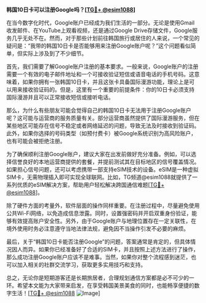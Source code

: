 **韩国10日卡可以注册Google吗？[[TG💪+ @esim1088](https://t.me/s/esim1088)]**

在当今数字化时代，Google账户已经成为我们生活的一部分。无论是使用Gmail收发邮件、在YouTube上观看视频，还是通过Google Drive存储文件，Google服务几乎无处不在。然而，对于那些计划前往韩国旅行或居住的人来说，一个常见的疑问是：“我带的韩国10日卡是否能够用来注册Google账户呢？”这个问题看似简单，但实际上涉及到了不少细节。

首先，我们需要了解Google账户注册的基本要求。一般来说，Google账户的注册需要一个有效的电子邮件地址和一个可接收验证短信或语音电话的手机号码。这意味着，如果你拥有一张韩国10日卡，并且这张卡具备国际漫游功能，理论上是可以用来接收验证码的。但是，这里有一个重要的前提条件：你的10日卡必须支持国际漫游并且可以正常接收短信或接听电话。

那么，为什么有些朋友可能会觉得自己的韩国10日卡无法用于注册Google账户呢？这可能与运营商的服务质量有关。部分运营商虽然提供了国际漫游服务，但在某些地区可能存在信号不稳定或者网络延迟的问题，导致无法及时接收到验证码。此外，如果你选择的号码类型（如预付费卡）被Google系统识别为高风险账户，也有可能会被拒绝注册。

为了确保顺利注册Google账户，建议大家在出发前做好充分准备。例如，可以选择信誉良好的本地运营商提供的套餐，并提前测试其在目标地区的信号覆盖情况。如果担心信号问题，还可以考虑携带一部支持eSIM技术的设备。eSIM是一种虚拟SIM卡，无需物理插入即可实现全球联网。比如，TG频道@esim1088就提供了一系列优质的eSIM解决方案，帮助用户轻松解决跨国通信难题[[TG💪+ @esim1088](https://t.me/s/esim1088)]。

除了硬件方面的考量外，软件层面的操作同样重要。在注册过程中，尽量避免使用公共Wi-Fi网络，以免造成信息泄露。同时，设置强密码并开启双重身份验证，能够有效提高账户安全性。另外，由于Google账户与地理位置存在一定关联性，在境外使用时务必注意遵守当地法律法规，避免因不当操作引发不必要的麻烦。

最后，关于“韩国10日卡能否注册Google”的问题，答案通常是肯定的，但具体情况因人而异。如果你已经准备好了合适的SIM卡，并且按照上述方法进行了操作，那么成功注册Google账户应该不是难事。当然，如果你对整个流程感到迷茫，也可以加入相关的社群交流学习，获取更多实用技巧和支持。

总之，无论你是短期游客还是长期旅居者，合理规划通信方案都是必不可少的一环。希望本文能为大家带来启发，在享受韩国美景美食的同时，也能畅享便捷的数字生活！[[TG💪+ @esim1088](https://t.me/s/esim1088) ![Image](https://i.postimg.cc/4NQfJmqS/Snipaste-2025-05-13-00-14-12.png)]